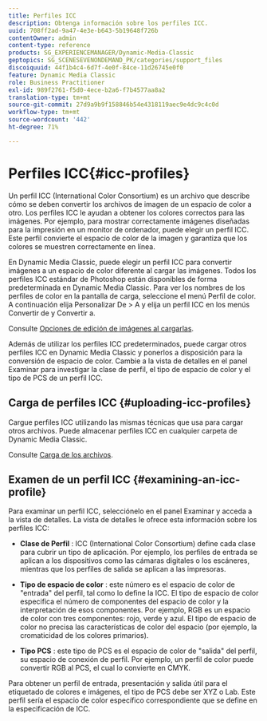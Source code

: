 ```yaml
---
title: Perfiles ICC
description: Obtenga información sobre los perfiles ICC.
uuid: 708ff2ad-9a47-4e3e-b643-5b19648f726b
contentOwner: admin
content-type: reference
products: SG_EXPERIENCEMANAGER/Dynamic-Media-Classic
geptopics: SG_SCENESEVENONDEMAND_PK/categories/support_files
discoiquuid: 44f1b4c4-6d7f-4e0f-84ce-11d26745e0f0
feature: Dynamic Media Classic
role: Business Practitioner
exl-id: 989f2761-f5d0-4ece-b2a6-f7b4577aa8a2
translation-type: tm+mt
source-git-commit: 27d9a9b9f158846b54e4318119aec9e4dc9c4c0d
workflow-type: tm+mt
source-wordcount: '442'
ht-degree: 71%

---
```


# Perfiles ICC{#icc-profiles}

Un perfil ICC (International Color Consortium) es un archivo que describe cómo se deben convertir los archivos de imagen de un espacio de color a otro. Los perfiles ICC le ayudan a obtener los colores correctos para las imágenes. Por ejemplo, para mostrar correctamente imágenes diseñadas para la impresión en un monitor de ordenador, puede elegir un perfil ICC. Este perfil convierte el espacio de color de la imagen y garantiza que los colores se muestren correctamente en línea.

En Dynamic Media Classic, puede elegir un perfil ICC para convertir imágenes a un espacio de color diferente al cargar las imágenes. Todos los perfiles ICC estándar de Photoshop están disponibles de forma predeterminada en Dynamic Media Classic. Para ver los nombres de los perfiles de color en la pantalla de carga, seleccione el menú Perfil de color. A continuación elija Personalizar De > A y elija un perfil ICC en los menús Convertir de y Convertir a.

Consulte [Opciones de edición de imágenes al cargarlas](image-editing-options-upload.md#image-editing-options-at-upload).

Además de utilizar los perfiles ICC predeterminados, puede cargar otros perfiles ICC en Dynamic Media Classic y ponerlos a disposición para la conversión de espacio de color. Cambie a la vista de detalles en el panel Examinar para investigar la clase de perfil, el tipo de espacio de color y el tipo de PCS de un perfil ICC.

## Carga de perfiles ICC  {#uploading-icc-profiles}

Cargue perfiles ICC utilizando las mismas técnicas que usa para cargar otros archivos. Puede almacenar perfiles ICC en cualquier carpeta de Dynamic Media Classic.

Consulte [Carga de los archivos](uploading-files.md#uploading_your_files).

## Examen de un perfil ICC  {#examining-an-icc-profile}

Para examinar un perfil ICC, selecciónelo en el panel Examinar y acceda a la vista de detalles. La vista de detalles le ofrece esta información sobre los perfiles ICC:

* **Clase de Perfil** : ICC (International Color Consortium) define cada clase para cubrir un tipo de aplicación. Por ejemplo, los perfiles de entrada se aplican a los dispositivos como las cámaras digitales o los escáneres, mientras que los perfiles de salida se aplican a las impresoras.

* **Tipo de espacio de color** : este número es el espacio de color de &quot;entrada&quot; del perfil, tal como lo define la ICC. El tipo de espacio de color especifica el número de componentes del espacio de color y la interpretación de esos componentes. Por ejemplo, RGB es un espacio de color con tres componentes: rojo, verde y azul. El tipo de espacio de color no precisa las características de color del espacio (por ejemplo, la cromaticidad de los colores primarios).

* **Tipo PCS** : este tipo de PCS es el espacio de color de &quot;salida&quot; del perfil, su espacio de conexión de perfil. Por ejemplo, un perfil de color puede convertir RGB al PCS, el cual lo convierte en CMYK.

Para obtener un perfil de entrada, presentación y salida útil para el etiquetado de colores e imágenes, el tipo de PCS debe ser XYZ o Lab. Este perfil sería el espacio de color específico correspondiente que se define en la especificación de ICC.
